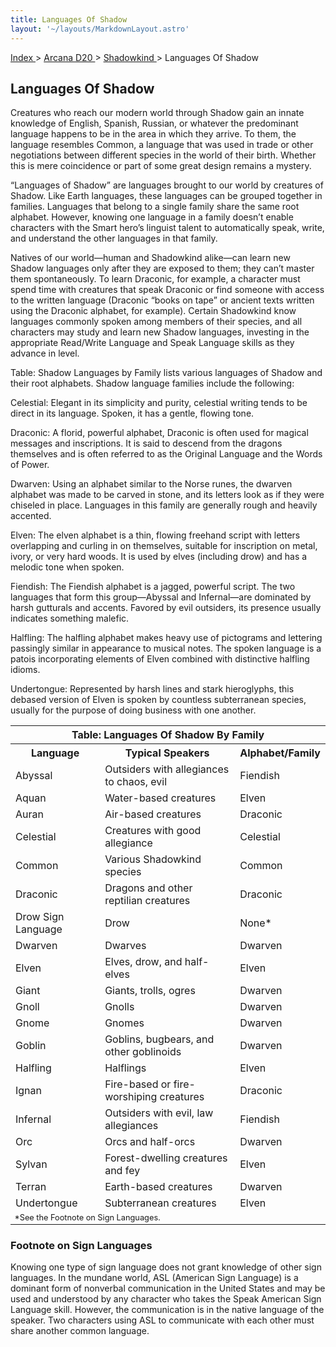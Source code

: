 ```yaml
---
title: Languages Of Shadow
layout: '~/layouts/MarkdownLayout.astro'
---
```


[ Index ](/) > [ Arcana D20 ](/arcana.d20.srd) > [ Shadowkind ](/arcana.d20.srd/shadowkind) > Languages Of Shadow

##  Languages Of Shadow

Creatures who reach our modern world through Shadow gain an innate knowledge
of English, Spanish, Russian, or whatever the predominant language happens to
be in the area in which they arrive. To them, the language resembles Common, a
language that was used in trade or other negotiations between different
species in the world of their birth. Whether this is mere coincidence or part
of some great design remains a mystery.

“Languages of Shadow” are languages brought to our world by creatures of
Shadow. Like Earth languages, these languages can be grouped together in
families. Languages that belong to a single family share the same root
alphabet. However, knowing one language in a family doesn’t enable characters
with the Smart hero’s linguist talent to automatically speak, write, and
understand the other languages in that family.

Natives of our world—human and Shadowkind alike—can learn new Shadow languages
only after they are exposed to them; they can’t master them spontaneously. To
learn Draconic, for example, a character must spend time with creatures that
speak Draconic or find someone with access to the written language (Draconic
“books on tape” or ancient texts written using the Draconic alphabet, for
example). Certain Shadowkind know languages commonly spoken among members of
their species, and all characters may study and learn new Shadow languages,
investing in the appropriate Read/Write Language and Speak Language skills as
they advance in level.

Table: Shadow Languages by Family lists various languages of Shadow and their
root alphabets. Shadow language families include the following:

Celestial: Elegant in its simplicity and purity, celestial writing tends to be
direct in its language. Spoken, it has a gentle, flowing tone.

Draconic: A florid, powerful alphabet, Draconic is often used for magical
messages and inscriptions. It is said to descend from the dragons themselves
and is often referred to as the Original Language and the Words of Power.

Dwarven: Using an alphabet similar to the Norse runes, the dwarven alphabet
was made to be carved in stone, and its letters look as if they were chiseled
in place. Languages in this family are generally rough and heavily accented.

Elven: The elven alphabet is a thin, flowing freehand script with letters
overlapping and curling in on themselves, suitable for inscription on metal,
ivory, or very hard woods. It is used by elves (including drow) and has a
melodic tone when spoken.

Fiendish: The Fiendish alphabet is a jagged, powerful script. The two
languages that form this group—Abyssal and Infernal—are dominated by harsh
gutturals and accents. Favored by evil outsiders, its presence usually
indicates something malefic.

Halfling: The halfling alphabet makes heavy use of pictograms and lettering
passingly similar in appearance to musical notes. The spoken language is a
patois incorporating elements of Elven combined with distinctive halfling
idioms.

Undertongue: Represented by harsh lines and stark hieroglyphs, this debased
version of Elven is spoken by countless subterranean species, usually for the
purpose of doing business with one another.


<table> <tr> <th colspan="3"> Table: Languages Of Shadow By Family </th> </tr> <tr> <th> Language </th> <th> Typical Speakers </th> <th> Alphabet/Family </th> </tr> <tr> <td> Abyssal </td> <td> Outsiders with allegiances to chaos, evil </td> <td> Fiendish </td> </tr> <tr class="shaded"> <td> Aquan </td> <td> Water-based creatures </td> <td> Elven </td> </tr> <tr> <td> Auran </td> <td> Air-based creatures </td> <td> Draconic </td> </tr> <tr class="shaded"> <td> Celestial </td> <td> Creatures with good allegiance </td> <td> Celestial </td> </tr> <tr> <td> Common </td> <td> Various Shadowkind species </td> <td> Common </td> </tr> <tr class="shaded"> <td> Draconic </td> <td> Dragons and other reptilian creatures </td> <td> Draconic </td> </tr> <tr> <td> Drow Sign Language </td> <td> Drow </td> <td> None* </td> </tr> <tr class="shaded"> <td> Dwarven </td> <td> Dwarves </td> <td> Dwarven </td> </tr> <tr> <td> Elven </td> <td> Elves, drow, and half-elves </td> <td> Elven </td> </tr> <tr class="shaded"> <td> Giant </td> <td> Giants, trolls, ogres </td> <td> Dwarven </td> </tr> <tr> <td> Gnoll </td> <td> Gnolls </td> <td> Dwarven </td> </tr> <tr class="shaded"> <td> Gnome </td> <td> Gnomes </td> <td> Dwarven </td> </tr> <tr> <td> Goblin </td> <td> Goblins, bugbears, and other goblinoids </td> <td> Dwarven </td> </tr> <tr class="shaded"> <td> Halfling </td> <td> Halflings </td> <td> Elven </td> </tr> <tr> <td> Ignan </td> <td> Fire-based or fire-worshiping creatures </td> <td> Draconic </td> </tr> <tr class="shaded"> <td> Infernal </td> <td> Outsiders with evil, law allegiances </td> <td> Fiendish </td> </tr> <tr> <td> Orc </td> <td> Orcs and half-orcs </td> <td> Dwarven </td> </tr> <tr class="shaded"> <td> Sylvan </td> <td> Forest-dwelling creatures and fey </td> <td> Elven </td> </tr> <tr> <td> Terran </td> <td> Earth-based creatures </td> <td> Dwarven </td> </tr> <tr class="shaded"> <td> Undertongue </td> <td> Subterranean creatures </td> <td> Elven </td> </tr> <tr> <td colspan="3" style="text-align: left; font-size: .8em"> *See the Footnote on Sign Languages. </td> </tr> </table>


###  Footnote on Sign Languages

Knowing one type of sign language does not grant knowledge of other sign
languages. In the mundane world, ASL (American Sign Language) is a dominant
form of nonverbal communication in the United States and may be used and
understood by any character who takes the Speak American Sign Language skill.
However, the communication is in the native language of the speaker. Two
characters using ASL to communicate with each other must share another common
language.

